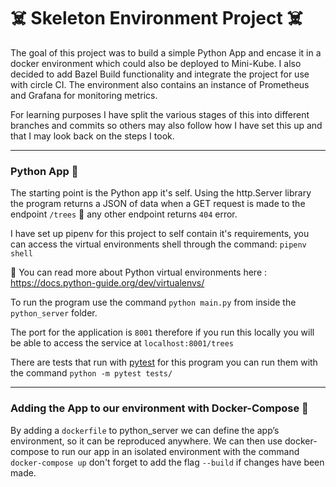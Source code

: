# ☠️ Skeleton Environment Project ☠️

The goal of this project was to build a simple Python App and encase it in a docker environment which could also be deployed to Mini-Kube. I also decided to add Bazel Build functionality and integrate the project for use with circle CI. The environment also contains an instance of Prometheus and Grafana for monitoring metrics.

For learning purposes I have split the various stages of this into different branches and commits so others may also follow how I have set this up and that I may look back on the steps I took.


----

### Python App 🐍

The starting point is the Python app it's self. Using the http.Server library the program returns a JSON of data when a GET request is made to the endpoint `/trees` 🌳 any other endpoint returns `404` error.

I have set up pipenv for this project to self contain it's requirements, you can access the virtual environments shell through the command: `pipenv shell` 

🔗 You can read more about Python virtual environments here : https://docs.python-guide.org/dev/virtualenvs/

To run the program use the command `python main.py` from inside the `python_server` folder.

The port for the application is `8001` therefore if you run this locally you will be able to access the service at `localhost:8001/trees`


There are tests that run with [pytest](https://docs.pytest.org/en/latest/) for this program you can run them with the command `python -m pytest tests/`


----

### Adding the App to our environment with Docker-Compose 🐋

By adding a `dockerfile` to python_server we can define the app’s environment, so it can be reproduced anywhere. We can then use docker-compose to run our app in an isolated environment with the command `docker-compose up` don't forget to add the flag `--build` if changes have been made.